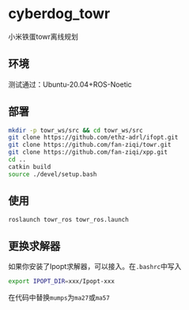 # cyberdog_towr

小米铁蛋towr离线规划

## 环境

测试通过：Ubuntu-20.04+ROS-Noetic

## 部署

```bash
mkdir -p towr_ws/src && cd towr_ws/src
git clone https://github.com/ethz-adrl/ifopt.git
git clone https://github.com/fan-ziqi/towr.git
git clone https://github.com/fan-ziqi/xpp.git
cd ..
catkin build
source ./devel/setup.bash
```

## 使用

```bash
roslaunch towr_ros towr_ros.launch
```

## 更换求解器

如果你安装了Ipopt求解器，可以接入。在`.bashrc`中写入

```bash
export IPOPT_DIR=xxx/Ipopt-xxx
```

在代码中替换`mumps`为`ma27`或`ma57`